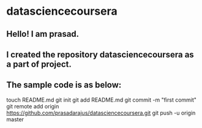 datasciencecoursera
===================
## Hello! I am prasad.
## I created the repository datasciencecoursera as a part of project.
## The sample code is as below:
touch README.md
git init
git add README.md
git commit -m "first commit"
git remote add origin https://github.com/prasadarajus/datasciencecoursera.git
git push -u origin master
